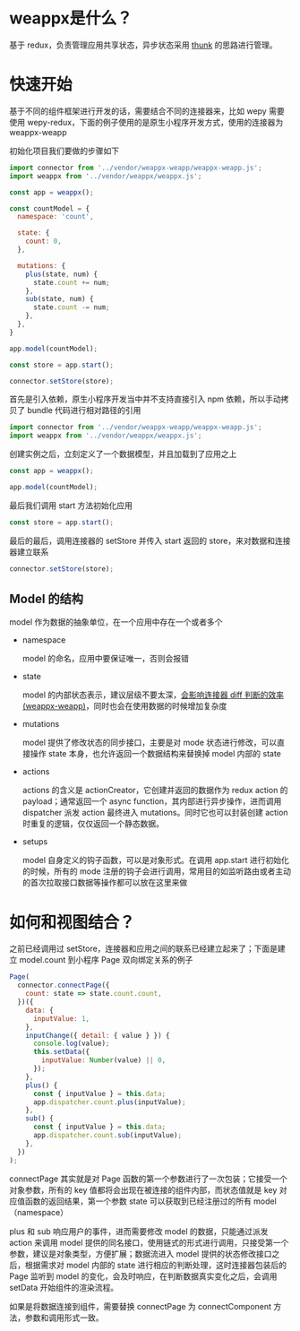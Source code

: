 # weappx是什么？

基于 redux，负责管理应用共享状态，异步状态采用 [thunk](https://github.com/reduxjs/redux-thunk) 的思路进行管理。

# 快速开始

基于不同的组件框架进行开发的话，需要结合不同的连接器来，比如 wepy 需要 使用 wepy-redux，下面的例子使用的是原生小程序开发方式，使用的连接器为 weappx-weapp

初始化项目我们要做的步骤如下
```js
import connector from '../vendor/weappx-weapp/weappx-weapp.js';
import weappx from '../vendor/weappx/weappx.js';

const app = weappx();

const countModel = {
  namespace: 'count',

  state: {
    count: 0,
  },

  mutations: {
    plus(state, num) {
      state.count += num;
    },
    sub(state, num) {
      state.count -= num;
    },
  },
}

app.model(countModel);

const store = app.start();

connector.setStore(store);
```

首先是引入依赖，原生小程序开发当中并不支持直接引入 npm 依赖，所以手动拷贝了 bundle 代码进行相对路径的引用

```js
import connector from '../vendor/weappx-weapp/weappx-weapp.js';
import weappx from '../vendor/weappx/weappx.js';
```

创建实例之后，立刻定义了一个数据模型，并且加载到了应用之上

```js
const app = weappx();

app.model(countModel);
```

最后我们调用 start 方法初始化应用


```js
const store = app.start();
```

最后的最后，调用连接器的 setStore 并传入 start 返回的 store，来对数据和连接器建立联系

```js
connector.setStore(store);
```

## Model 的结构

model 作为数据的抽象单位，在一个应用中存在一个或者多个

- namespace
    
    model 的命名，应用中要保证唯一，否则会报错
- state
    
    model 的内部状态表示，建议层级不要太深，[会影响连接器 diff 判断的效率(weappx-weapp)](https://github.com/tolerance-go/weappx/commit/4599c6e96965e652bbccf3613a82b9a2dab4d614)，同时也会在使用数据的时候增加复杂度
- mutations
    
    model 提供了修改状态的同步接口，主要是对 mode 状态进行修改，可以直接操作 state 本身，也允许返回一个数据结构来替换掉 model 内部的 state
- actions
    
    actions 的含义是 actionCreator，它创建并返回的数据作为 redux action 的 payload；通常返回一个 async function，其内部进行异步操作，进而调用 dispatcher 派发 action 最终进入 mutations。同时它也可以封装创建 action 时重复的逻辑，仅仅返回一个静态数据。
    
- setups
    
    model 自身定义的钩子函数，可以是对象形式。在调用 app.start 进行初始化的时候，所有的 mode 注册的钩子会进行调用，常用目的如监听路由或者主动的首次拉取接口数据等操作都可以放在这里来做

# 如何和视图结合？

之前已经调用过 setStore，连接器和应用之间的联系已经建立起来了；下面是建立 model.count 到小程序 Page 双向绑定关系的例子

```js
Page(
  connector.connectPage({
    count: state => state.count.count,
  })({
    data: {
      inputValue: 1,
    },
    inputChange({ detail: { value } }) {
      console.log(value);
      this.setData({
        inputValue: Number(value) || 0,
      });
    },
    plus() {
      const { inputValue } = this.data;
      app.dispatcher.count.plus(inputValue);
    },
    sub() {
      const { inputValue } = this.data;
      app.dispatcher.count.sub(inputValue);
    },
  })
);
```

connectPage 其实就是对 Page 函数的第一个参数进行了一次包装；它接受一个对象参数，所有的 key 值都将会出现在被连接的组件内部，而状态值就是 key 对应值函数的返回结果，第一个参数 state 可以获取到已经注册过的所有 model（namespace）

plus 和 sub 响应用户的事件，进而需要修改 model 的数据，只能通过派发 action 来调用 model 提供的同名接口，使用链式的形式进行调用，只接受第一个参数，建议是对象类型，方便扩展；数据流进入 model 提供的状态修改接口之后，根据需求对 model 内部的 state 进行相应的判断处理，这时连接器包装后的 Page 监听到 model 的变化，会及时响应，在判断数据真实变化之后，会调用 setData 开始组件的渲染流程。

如果是将数据连接到组件，需要替换 connectPage 为 connectComponent 方法，参数和调用形式一致。
